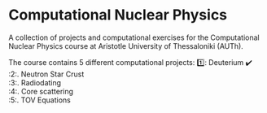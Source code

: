 # Computational Nuclear Physics
A collection of projects and computational exercises for the Computational Nuclear Physics course at Aristotle University of Thessaloniki (AUTh). 

The course contains 5 different computational projects:
1️⃣: Deuterium ✔️  
:2:. Neutron Star Crust  
:3:. Radiodating  
:4:. Core scattering  
:5:. TOV Equations
